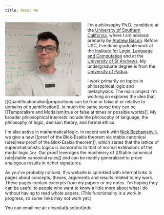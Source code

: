 ```yaml
---
title: About Me
---
```


<img src="profile.jpeg" style="float: left; margin-right: 20px;" width="250px" height="auto">

I'm a philosophy Ph.D. candidate at the [University of Southern California](https://dornsife.usc.edu/phil/), where I am advised primarily by [Andrew Bacon](https://andrew-bacon.github.io/). Before USC, I've done graduate work at the [Institute for Logic, Language and Computation](https://www.illc.uva.nl/) and at the [University of St Andrews](https://www.st-andrews.ac.uk/philosophy/). My undergraduate degree is from the [University of Padua](https://www.fisppa.unipd.it/).


I work primarily on topics in philosophical logic and metaphysics. The main project I'm working on explores the idea that [[Quantificationalism|propositions can be true or false at or relative to domains of quantification]], in much the same sense they can be [[Temporalism and Modalism|true or false at times or possible worlds]]. My broader philosophical interests include the philosophy of language, the philosophy of logic, decision theory, and formal ethics. 


I'm also active in mathematical logic. In recent work with [Nick Bezhanishvili](https://staff.fnwi.uva.nl/n.bezhanishvili/), we give a new [[proof of the Blok-Esakia theorem via stable canonical rules|new proof of the Blok-Esakia theorem]], which states that the lattice of superintuitionistic logics is isomorphic to that of normal extensions of the modal logic $\mathtt{Grz}$. Our proof leverages the machinery of [[Stable canonical rule|stable canonical rules]] and can be readily generalized to prove analogous results in richer signatures. 

As you've probably noticed, this website is sprinkled with internal links to pages about concepts, theses, arguments and results related to my work. These pages contain excerpts from my papers or my notes. I'm hoping they can be useful to people who want to know a little more about what I do without having to read whole papers. (This functionality is a work in progress, so some links may not work yet.)


You can email me at: cleani[at]usc[dot]edu


  
  
  
